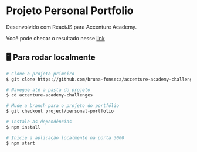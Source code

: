# Projeto Personal Portfolio

Desenvolvido com ReactJS para Accenture Academy.

Você pode checar o resultado nesse [link](https://portfolio-bruna-fonseca.netlify.app/)

## 🖥️ Para rodar localmente

``` bash
# Clone o projeto primeiro
$ git clone https://github.com/bruna-fonseca/accenture-academy-challenges.git

# Navegue até a pasta do projeto
$ cd accenture-academy-challenges

# Mude a branch para o projeto do portfólio
$ git checkout project/personal-portfolio

# Instale as dependências
$ npm install

# Inicie a aplicação localmente na porta 3000
$ npm start


```
